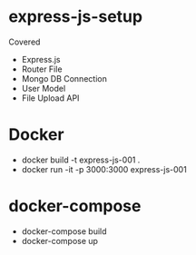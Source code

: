 # express-js-setup
Covered
- Express.js
- Router File
- Mongo DB Connection
- User Model
- File Upload API

# Docker
- docker build -t express-js-001 .
- docker run -it -p 3000:3000 express-js-001


# docker-compose
- docker-compose build
- docker-compose up
